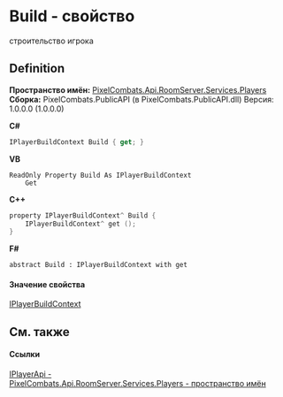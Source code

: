 # Build - свойство


строительство игрока



## Definition
**Пространство имён:** <a href="708e122f-41de-30e3-c143-1ccf02ad493a">PixelCombats.Api.RoomServer.Services.Players</a>  
**Сборка:** PixelCombats.PublicAPI (в PixelCombats.PublicAPI.dll) Версия: 1.0.0.0 (1.0.0.0)

**C#**
``` C#
IPlayerBuildContext Build { get; }
```
**VB**
``` VB
ReadOnly Property Build As IPlayerBuildContext
	Get
```
**C++**
``` C++
property IPlayerBuildContext^ Build {
	IPlayerBuildContext^ get ();
}
```
**F#**
``` F#
abstract Build : IPlayerBuildContext with get
```



#### Значение свойства
<a href="d210fc7f-ece5-52e1-a812-cb4642c7f343">IPlayerBuildContext</a>

## См. также


#### Ссылки
<a href="daff9440-f4d4-79a2-3653-919bb66eae04">IPlayerApi - </a>  
<a href="708e122f-41de-30e3-c143-1ccf02ad493a">PixelCombats.Api.RoomServer.Services.Players - пространство имён</a>  

